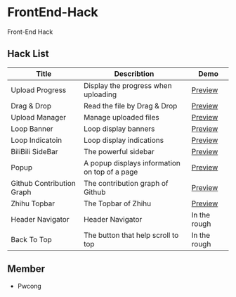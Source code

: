 # FrontEnd-Hack
Front-End Hack

## Hack List
|Title                      |Describtion                                   |Demo                                                                            |
|---------------------------|----------------------------------------------|--------------------------------------------------------------------------------|
|Upload Progress            |Display the progress when uploading           |[Preview](https://pwcong.github.io/FrontEnd-Hack/src/upload-progress)           |
|Drag & Drop                |Read the file by Drag & Drop                  |[Preview](https://pwcong.github.io/FrontEnd-Hack/src/drag-and-drop)             |
|Upload Manager             |Manage uploaded files                         |[Preview](https://pwcong.github.io/FrontEnd-Hack/src/upload-manager)            |
|Loop Banner                |Loop display banners                          |[Preview](https://pwcong.github.io/FrontEnd-Hack/src/loop-banner)               |
|Loop Indicatoin            |Loop display indications                      |[Preview](https://pwcong.github.io/FrontEnd-Hack/src/loop-indication)           |
|BiliBili SideBar           |The powerful sidebar                          |[Preview](https://pwcong.github.io/FrontEnd-Hack/src/bilibili-sidebar)          |
|Popup                      |A popup displays information on top of a page |[Preview](https://pwcong.github.io/FrontEnd-Hack/src/popup)                     |
|Github Contribution Graph  |The contribution graph of Github              |[Preview](https://pwcong.github.io/FrontEnd-Hack/src/github-contribution-graph) |
|Zhihu Topbar               |The Topbar of Zhihu                           |[Preview](https://pwcong.github.io/FrontEnd-Hack/src/zhihu-topbar)              |
|Header Navigator           |Header Navigator                              |In the rough                                                                    |
|Back To Top                |The button that help scroll to top            |In the rough                                                                    |


## Member
* Pwcong